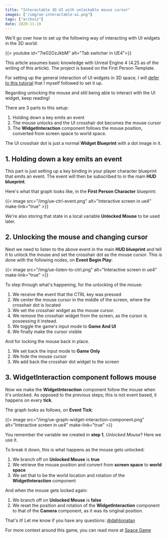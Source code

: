 ```yaml
---
title: "Interactable 3D UI with unlockable mouse cursor"
images: ["/img/ue-interactable-ui.png"]
tags: ["archviz"]
date: 2020-11-19
---
```


We'll go over how to set up the following way of interacting with UI widgets in the 3D world:

{{< youtube id="7ie02OzJkbM" alt="Tab switcher in UE4">}}

This article assumes basic knowledge with Unreal Engine 4 (4.25 as of the writing of this article). The project is based on the First Person Template.

For setting up the general interaction of UI widgets in 3D space, I will [defer to this tutorial](https://www.youtube.com/watch?v=_1zWWabWof0) that I myself followed to set it up.

Regarding unlocking the mouse and still being able to interact with the UI widget, keep reading!

There are 3 parts to this setup:

1. Holding down a key emits an event
1. The mouse unlocks and the UI crosshair dot becomes the mouse cursor
1. The **WidgetInteraction** component follows the mouse position, converted from screen space to world space.

The UI crosshair dot is just a normal **Widget Blueprint** with a dot image in it.

## 1. Holding down a key emits an event

This part is just setting up a key binding in your player character blueprint that emits an event. The event will then be subscribed to in the main **HUD blueprint**.

Here's what that graph looks like, in the **First Person Character** blueprint:

{{< image src="/img/ue-ctrl-event.png" alt="Interactive screen in ue4" make-link="true" >}}

We're also storing that state in a local variable **Unlocked Mouse** to be used later.

## 2. Unlocking the mouse and changing cursor

Next we need to listen to the above event in the main **HUD blueprint** and tell it to unlock the mouse and set the crosshair dot as the mouse cursor. This is done with the following nodes, on **Event Begin Play**:

{{< image src="/img/ue-listen-to-ctrl.png" alt="Interactive screen in ue4" make-link="true" >}}

To step through what's happening, for the unlocking of the mouse:

1. We receive the event that the CTRL key was pressed
1. We center the mouse cursor in the middle of the screen, where the crosshair dot is located
1. We set the crosshair widget as the mouse cursor.
1. We remove the crosshair widget from the screen, as the cursor is possessing it instead.
1. We toggle the game's input mode to **Game And UI**
1. We finally make the cursor visible

And for locking the mouse back in place.

1. We set back the input mode to **Game Only**
1. We hide the mouse cursor
1. We add back the crosshair dot widget to the screen

## 3. WidgetInteraction component follows mouse

Now we make the **WidgetInteraction** component follow the mouse when it's unlocked. As opposed to the previous steps; this is not event based, it happens on every **tick**.

The graph looks as follows, on **Event Tick**:

{{< image src="/img/ue-graph-widget-interaction-component.png" alt="Interactive screen in ue4" make-link="true" >}}

You remember the variable we created in **step 1**, *Unlocked Mouse*? Here we use it.

To break it down, this is what happens as the mouse gets unlocked:

1. We branch off on **Unlocked Mouse** is **true**
1. We retrieve the mouse position and convert from **screen space** to **world space**
1. We set that to be the world location and rotation of the **WidgetInteraction** component

And when the mouse gets locked again:

1. We branch off on **Unlocked Mouse** is **false**
1. We reset the position and rotation of the **WidgetInteraction** component to that of the **Camera** component, as it was its original position.

That's it! Let me know if you have any questions: [@dahljonatan](https://twitter.com/dahljonatan)

For more context around this game, you can read more at [Space Game](/b/space-game/)
